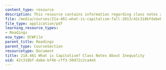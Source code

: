 ```yaml
---
content_type: resource
description: This resource contains information regarding class notes about inequality.
file: /media/courses/21a-461-what-is-capitalism-fall-2013/42c318bfdabebf4bcff350d72c2ca4e5_MIT21A_461F13_Cl_Nt_Inequ.pdf
file_type: application/pdf
learning_resource_types:
- Readings
ocw_type: OCWFile
parent_title: Readings
parent_type: CourseSection
resourcetype: Document
title: 21A.461 What is Capitalism? Class Notes About Inequality
uid: 42c318bf-dabe-bf4b-cff3-50d72c2ca4e5
---
```

